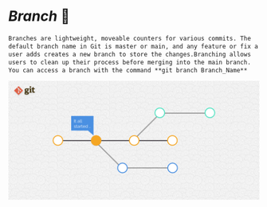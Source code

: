 # *Branch* :cactus:
	Branches are lightweight, moveable counters for various commits. The default branch name in Git is master or main, and any feature or fix a user adds creates a new branch to store the changes.Branching allows users to clean up their process before merging into the main branch. You can access a branch with the command **git branch Branch_Name**

![](/Images/git-branch.png)



